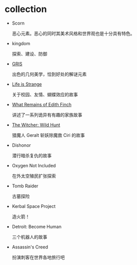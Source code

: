 # collection

- Scorn

  恶心元素。恶心的同时其美术风格和世界观也是十分具有特色。

- kingdom

  探索、建设、防御

- [GRIS](https://store.steampowered.com/app/683320/GRIS/)

  出色的几何美学，恰到好处的解谜元素

- [Life is Strange](https://store.steampowered.com/app/319630/Life_is_Strange__Episode_1/)

  关于校园、友情、蝴蝶效应的故事

- [What Remains of Edith Finch](https://store.steampowered.com/app/501300/What_Remains_of_Edith_Finch/)

  讲述了一系列诡异有有趣的家族故事

- [The Witcher: Wild Hunt](https://store.steampowered.com/app/292030/_3/)

  猎魔人 Geralt 斩妖除魔救 Ciri 的故事

- Dishonor

  潜行暗杀复仇的故事

- Oxygen Not Included

  在外太空殖民扩张探索

- Tomb Raider

  古墓探险

- Kerbal Space Project

  造火箭！

- Detroit: Become Human

  三个机器人的故事

- Assassin's Creed

  扮演刺客在世界各地旅行吧

